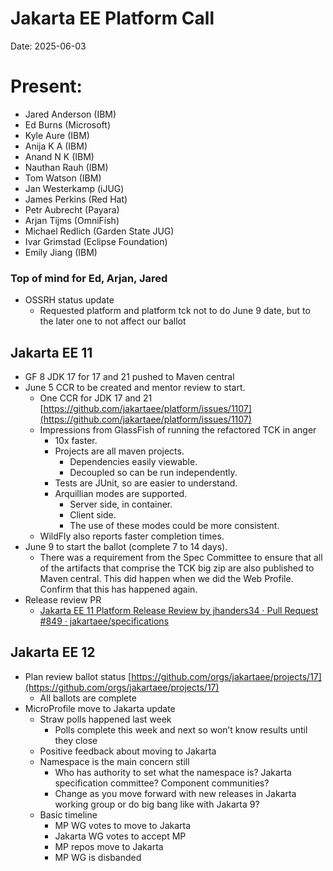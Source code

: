 # Jakarta EE Platform Call

Date: 2025-06-03

# Present:

* Jared Anderson (IBM)  
* Ed Burns (Microsoft)  
* Kyle Aure (IBM)  
* Anija K A (IBM)  
* Anand N K (IBM)  
* Nauthan Rauh (IBM)  
* Tom Watson (IBM)  
* Jan Westerkamp (iJUG)  
* James Perkins (Red Hat)  
* Petr Aubrecht (Payara)  
* Arjan Tijms (OmniFish)  
* Michael Redlich (Garden State JUG)  
* Ivar Grimstad (Eclipse Foundation)  
* Emily Jiang (IBM)

### Top of mind for Ed, Arjan, Jared

* OSSRH status update  
  * Requested platform and platform tck not to do June 9 date, but to the later one to not affect our ballot

## Jakarta EE 11

* GF 8 JDK 17 for 17 and 21 pushed to Maven central  
* June 5 CCR to be created and mentor review to start.  
  * One CCR for JDK 17 and 21 [https://github.com/jakartaee/platform/issues/1107](https://github.com/jakartaee/platform/issues/1107)   
  * Impressions from GlassFish of running the refactored TCK in anger  
    * 10x faster.  
    * Projects are all maven projects.  
      * Dependencies easily viewable.  
      * Decoupled so can be run independently.  
    * Tests are JUnit, so are easier to understand.  
    * Arquillian modes are supported.  
      * Server side, in container.  
      * Client side.  
      * The use of these modes could be more consistent.  
  * WildFly also reports faster completion times.  
* June 9 to start the ballot (complete 7 to 14 days).  
  * There was a requirement from the Spec Committee to ensure that all of the artifacts that comprise the TCK big zip are also published to Maven central. This did happen when we did the Web Profile. Confirm that this has happened again.  
* Release review PR  
  * [Jakarta EE 11 Platform Release Review by jhanders34 · Pull Request \#849 · jakartaee/specifications](https://github.com/jakartaee/specifications/pull/849)

## Jakarta EE 12

* Plan review ballot status [https://github.com/orgs/jakartaee/projects/17](https://github.com/orgs/jakartaee/projects/17)   
  * All ballots are complete  
* MicroProfile move to Jakarta update  
  * Straw polls happened last week  
    * Polls complete this week and next so won’t know results until they close  
  * Positive feedback about moving to Jakarta  
  * Namespace is the main concern still  
    * Who has authority to set what the namespace is?  Jakarta specification committee?  Component communities?  
    * Change as you move forward with new releases in Jakarta working group or do big bang like with Jakarta 9?  
  * Basic timeline  
    * MP WG votes to move to Jakarta  
    * Jakarta WG votes to accept MP  
    * MP repos move to Jakarta  
    * MP WG is disbanded